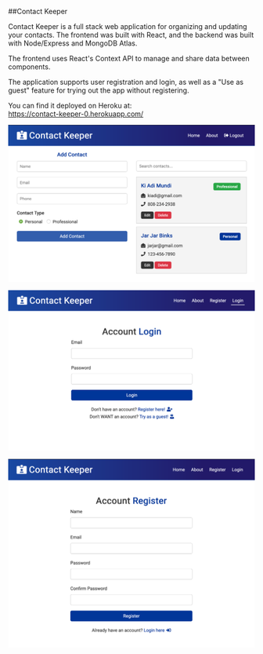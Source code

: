 ##Contact Keeper

Contact Keeper is a full stack web application for organizing and updating your contacts. The frontend was built with React, and the backend was built with Node/Express and MongoDB Atlas.  

The frontend uses React's Context API to manage and share data between components.

The application supports user registration and login, as well as a "Use as guest" feature for trying out the app without registering. 

You can find it deployed on Heroku at:  
https://contact-keeper-0.herokuapp.com/  

![Home screenshot](images/Home.png)  

![Login screenshot](images/Login.png)  

![Register screenshot](images/Register.png)
